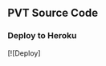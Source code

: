 ## PVT Source Code

### Deploy to Heroku
[![Deploy]<a href="https://heroku.com/deploy?template=https://github.com/Jiyad777/Railway-try">
